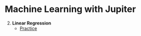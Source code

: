 # Machine Learning with Jupiter
 2. **Linear Regression**
    - [Practice](https://github.com/ElizaLo/ML-with-Jupiter/blob/master/P2/ML_Practice_2.ipynb)
 
